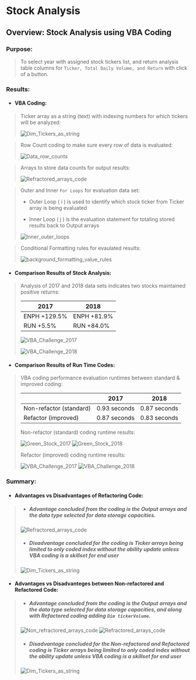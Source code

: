 # Stock Analysis

## Overview: Stock Analysis using VBA Coding

### Purpose:
 >To select year with assigned stock tickers list, and return analysis table columns for `Ticker, Total Daily Volume, and Return` with click of a button.  

### Results:

 - #### VBA Coding:
 
 >Ticker array as a string (text) with indexing numbers for which tickers will be analyzed:
 >
 >![Dim_Tickers_as_string](https://user-images.githubusercontent.com/92836648/141665889-d99867ce-c6c7-4c73-9583-025720dc44f0.png)
 
 >Row Count coding to make sure every row of data is evaluated:
 >
 >![Data_row_counts](https://user-images.githubusercontent.com/92836648/141665888-7dd27be9-c688-4c7c-9abb-a62bde745be4.png)

 >Arrays to store data counts for output results:
 >
 >![Refractored_arrays_code](https://user-images.githubusercontent.com/92836648/141664956-cad2fb98-03a0-45e0-a5e0-e5d83377891f.png)

 >Outer and Inner `For Loops` for evaluation data set:
 >
 > - Outer Loop ( i ) is used to identify which stock ticker from Ticker array is being evaluated
 >
 > - Inner Loop ( j ) is the evaluation statement for totaling stored results back to Output arrays
 >
 >![Inner_outer_loops](https://user-images.githubusercontent.com/92836648/141665890-f191030d-31ba-4dd5-9ea1-f3f7f1611971.png)

 >Conditional Formatting rules for evaulated results:
 >
 >![background_formatting_value_rules](https://user-images.githubusercontent.com/92836648/141665885-228e55d9-03a0-4082-bcc4-b653fcd63337.png)

 - #### Comparison Results of Stock Analysis:
 >Analysis of 2017 and 2018 data sets indicates two stocks maintained positive returns:
 >
 > |      2017     |      2018     |    
 > | ------------- | ------------- |
 > | ENPH +129.5%  | ENPH +81.9%   |
 > | RUN    +5.5%  | RUN  +84.0%   |
 > 
 >![VBA_Challenge_2017](https://user-images.githubusercontent.com/92836648/141664529-f4f67063-3ae9-46ed-b640-d589ab664290.png) 
 >
 >![VBA_Challenge_2018](https://user-images.githubusercontent.com/92836648/141664532-95385731-07bb-434f-8f6c-3213d60a2948.png)

 - #### Comparison Results of Run Time Codes:
 >VBA coding performance evaluation runtimes between standard & improved coding:
 >
 > |                          |      2017     |     2018      |
 > | ------------------------ | ------------- | ------------- |
 > | Non-refactor (standard) | 0.93 seconds  | 0.87 seconds  |
 > | Refactor (improved)     | 0.87 seconds  | 0.83 seconds  |
 >
 >Non-refactor (standard) coding runtime results:
 >
 >![Green_Stock_2017](https://user-images.githubusercontent.com/92836648/141664506-13693a8b-26c2-4c73-8fe6-c83cd5e5b159.png)
 >![Green_Stock_2018](https://user-images.githubusercontent.com/92836648/141664527-87de2974-8da7-4a38-be54-3204122a01a2.png)
 >
 > Refactor (improved) coding runtime results:
 >
 >![VBA_Challenge_2017](https://user-images.githubusercontent.com/92836648/141664529-f4f67063-3ae9-46ed-b640-d589ab664290.png) 
 >![VBA_Challenge_2018](https://user-images.githubusercontent.com/92836648/141664532-95385731-07bb-434f-8f6c-3213d60a2948.png)

### Summary:

 - #### Advantages vs Disadvantages of Refactoring Code:
 >
 > - ##### Advantage concluded from the coding is the Output arrays and the data type selected for data storage capacities.
 >
 >![Refractored_arrays_code](https://user-images.githubusercontent.com/92836648/141664956-cad2fb98-03a0-45e0-a5e0-e5d83377891f.png)
 >
 > - ##### Disadvantage concluded for the coding is Ticker arrays being limited to only coded index without the ability update unless VBA coding is a skillset for end user
 >
 >![Dim_Tickers_as_string](https://user-images.githubusercontent.com/92836648/141665889-d99867ce-c6c7-4c73-9583-025720dc44f0.png)

 - #### Advantages vs Disadvanteges between Non-refactored and Refactored Code:
 >
 > - ##### Advantage concluded from the coding is the Output arrays and the data type selected for data storage capacities, and along with Refactored coding adding `Dim tickerVolume`.
 >
 >![Non_refractored_arrays_code](https://user-images.githubusercontent.com/92836648/141664954-ab63d18d-5f8a-43bf-870e-9dc1c9d8c6e4.png)
 >![Refractored_arrays_code](https://user-images.githubusercontent.com/92836648/141664956-cad2fb98-03a0-45e0-a5e0-e5d83377891f.png)
 >
 > - ##### Disadvantage concluded for the Non-refactored and Refactored coding is Ticker arrays being limited to only coded index without the ability update unless VBA coding is a skillset for end user
 >
 >![Dim_Tickers_as_string](https://user-images.githubusercontent.com/92836648/141665889-d99867ce-c6c7-4c73-9583-025720dc44f0.png)
